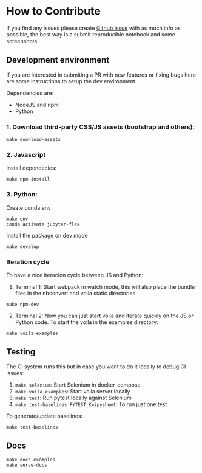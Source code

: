 # How to Contribute

If you find any issues please create [Github Issue](https://github.com/danielfrg/jupyter-flex/issues)
with as much info as possible, the best way is a submit reproducible notebook and
some screenshots.

## Development environment

If you are interested in submiting a PR with new features or fixing bugs
here are some instructions to setup the dev environment.

Dependencies are:
- NodeJS and npm
- Python

### 1. Download third-party CSS/JS assets (bootstrap and others):

```
make download-assets
```

### 2. Javascript

Install dependecies:

```
make npm-install
```

### 3. Python:

Create conda env

```
make env
conda activate jupyter-flex
```

Install the package on dev mode

```
make develop
```

### Iteration cycle

To have a nice iteracion cycle between JS and Python:

1. Terminal 1: Start webpack in watch mode, this will also place the bundle files in the
nbconvert and voila static directories.

```
make npm-dev
```

2. Terminal 2: Now you can just start voila and iterate quickly on the JS or Python code.
To start the voila in the examples directory:

```
make voila-examples
```

## Testing

The CI system runs this but in case you want to do it locally to debug CI issues:

1. `make selenium`: Start Selenium in docker-compose
2. `make voila-examples`: Start voila server locally
3. `make test`: Run pytest locally against Selenium
4. `make test-baselines PYTEST_K=ipysheet`: To run just one test

To generate/update baselines:

```
make test-baselines
```

## Docs

```
make docs-examples
make serve-docs
```
